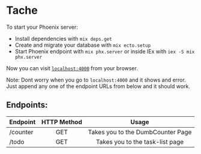 # Tache

To start your Phoenix server:

  * Install dependencies with `mix deps.get`
  * Create and migrate your database with `mix ecto.setup`
  * Start Phoenix endpoint with `mix phx.server` or inside IEx with `iex -S mix phx.server`

Now you can visit [`localhost:4000`](http://localhost:4000) from your browser.

Note: Dont worry when you go to `localhost:4000` and it shows and error. Just append any one of the endpoint URLs from below and it should work.
## Endpoints:

| Endpoint | HTTP Method | Usage |
| :---         |     :---:      |  :---: |
| /counter   | GET | Takes you to the DumbCounter Page  |
| /todo   | GET | Takes you to the task-list page  |
